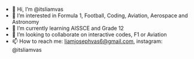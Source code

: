 - 👋 Hi, I’m @itsliamvas
- 👀 I’m interested in Formula 1, Football, Coding, Aviation, Aerospace and Astronomy
- 🌱 I’m currently learning AISSCE and Grade 12
- 💞️ I’m looking to collaborate on interactive codes, F1 or Aviation
- 📫 How to reach me: liamjosephvas6@gmail.com, instagram: @itsliamvas

<!---
itsliamvas/itsliamvas is a ✨ special ✨ repository because its `README.md` (this file) appears on your GitHub profile.
You can click the Preview link to take a look at your changes.
--->
